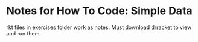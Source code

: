 # Notes for How To Code: Simple Data

rkt files in exercises folder work as notes. Must download [drracket](http://racket-lang.org/download/) to view and run them.

